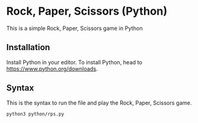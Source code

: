 # Rock, Paper, Scissors (Python)

This is a simple Rock, Paper, Scissors game in Python

## Installation

Install Python in your editor. To install Python, head to https://www.python.org/downloads. 

## Syntax

This is the syntax to run the file and play the Rock, Paper, Scissors game.

```
python3 python/rps.py
```

 